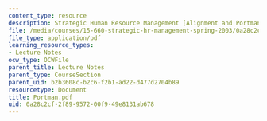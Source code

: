 ```yaml
---
content_type: resource
description: Strategic Human Resource Management [Alignment and Portman]
file: /media/courses/15-660-strategic-hr-management-spring-2003/0a28c2cf2f89957200f949e8131ab678_Portman.pdf
file_type: application/pdf
learning_resource_types:
- Lecture Notes
ocw_type: OCWFile
parent_title: Lecture Notes
parent_type: CourseSection
parent_uid: b2b3608c-b2c6-f2b1-ad22-d477d2704b89
resourcetype: Document
title: Portman.pdf
uid: 0a28c2cf-2f89-9572-00f9-49e8131ab678
---
```

